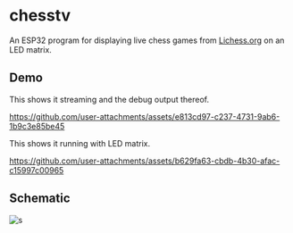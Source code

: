 # chesstv

An ESP32 program for displaying live chess games from [Lichess.org](https://lichess.org) on an LED matrix.

## Demo
This shows it streaming and the debug output thereof.

https://github.com/user-attachments/assets/e813cd97-c237-4731-9ab6-1b9c3e85be45

This shows it running with LED matrix.

https://github.com/user-attachments/assets/b629fa63-cbdb-4b30-afac-c15997c00965



## Schematic
![s](https://github.com/user-attachments/assets/a260f215-58fb-4cb4-af0e-8e85c007e012)
